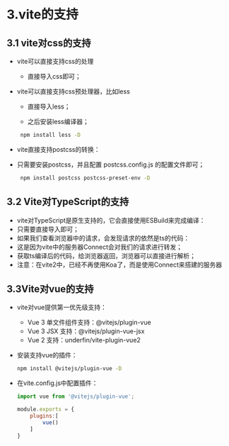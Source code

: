 # 3.vite的支持

## 3.1 vite对css的支持

- vite可以直接支持css的处理 

  - 直接导入css即可； 

- vite可以直接支持css预处理器，比如less 

  - 直接导入less； 

  - 之后安装less编译器；

   ```bash
    npm install less -D
    ```

    

- vite直接支持postcss的转换： 

- 只需要安装postcss，并且配置 postcss.config.js 的配置文件即可； 

   ``` bash  
    npm install postcss postcss-preset-env -D
   ```



## 3.2 Vite对TypeScript的支持

-  vite对TypeScript是原生支持的，它会直接使用ESBuild来完成编译： 
- 只需要直接导入即可； 
- 如果我们查看浏览器中的请求，会发现请求的依然是ts的代码： 
- 这是因为vite中的服务器Connect会对我们的请求进行转发； 
- 获取ts编译后的代码，给浏览器返回，浏览器可以直接进行解析； 
-  注意：在vite2中，已经不再使用Koa了，而是使用Connect来搭建的服务器

## 3.3Vite对vue的支持

- vite对vue提供第一优先级支持： 

  - Vue 3 单文件组件支持：@vitejs/plugin-vue 
  - Vue 3 JSX 支持：@vitejs/plugin-vue-jsx 
  - Vue 2 支持：underfin/vite-plugin-vue2 

- 安装支持vue的插件： 

  ```bash
  npm install @vitejs/plugin-vue -D
  ```

  

- 在vite.config.js中配置插件：

  ```js
  import vue from '@vitejs/plugin-vue';
  
  module.exports = {
      plugins:[
          vue()
      ]
  }
  ```